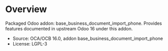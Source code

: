 # Overview

Packaged Odoo addon: base_business_document_import_phone. Provides features documented in upstream Odoo 16 under this addon.

- Source: OCA/OCB 16.0, addon base_business_document_import_phone
- License: LGPL-3
